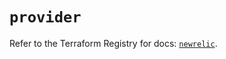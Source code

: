 # `provider`

Refer to the Terraform Registry for docs: [`newrelic`](https://registry.terraform.io/providers/newrelic/newrelic/3.42.3/docs).
